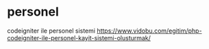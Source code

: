 # personel
codeigniter ile personel sistemi  https://www.vidobu.com/egitim/php-codeigniter-ile-personel-kayit-sistemi-olusturmak/
